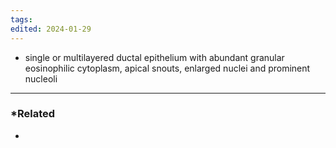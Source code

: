 ```yaml
---
tags: 
edited: 2024-01-29
---
```

- single or multilayered ductal epithelium with abundant granular eosinophilic cytoplasm, apical snouts, enlarged nuclei and prominent nucleoli

---
### *Related
- 
